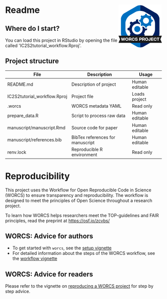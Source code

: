 # Readme <a href='https://osf.io/zcvbs/'><img src='worcs_icon.png' align="right" height="139" /></a>

<!-- Below, project badges will be added. -->

<!-- badges: start -->

<!-- badges: end -->

<!-- Please add a brief introduction to explain what the project is about    -->

## Where do I start?

You can load this project in RStudio by opening the file called 'IC2S2tutorial_workflow.Rproj'.

## Project structure

<!--  You can add rows to this table, using "|" to separate columns.         -->
File                         | Description                      | Usage         
---------------------------- | -------------------------------- | --------------
README.md                    | Description of project           | Human editable
IC2S2tutorial_workflow.Rproj | Project file                     | Loads project 
.worcs                       | WORCS metadata YAML              | Read only     
prepare_data.R               | Script to process raw data       | Human editable
manuscript/manuscript.Rmd    | Source code for paper            | Human editable
manuscript/references.bib    | BibTex references for manuscript | Human editable
renv.lock                    | Reproducible R environment       | Read only     

<!--  You can consider adding the following to this file:                    -->
<!--  * A citation reference for your project                                -->
<!--  * Contact information for questions/comments                           -->
<!--  * How people can offer to contribute to the project                    -->
<!--  * A contributor code of conduct, https://www.contributor-covenant.org/ -->

# Reproducibility

This project uses the Workflow for Open Reproducible Code in Science (WORCS) to
ensure transparency and reproducibility. The workflow is designed to meet the
principles of Open Science throughout a research project. 

To learn how WORCS helps researchers meet the TOP-guidelines and FAIR principles,
read the preprint at https://osf.io/zcvbs/

## WORCS: Advice for authors

* To get started with `worcs`, see the [setup vignette](https://cjvanlissa.github.io/worcs/articles/setup.html)
* For detailed information about the steps of the WORCS workflow, see the [workflow vignette](https://cjvanlissa.github.io/worcs/articles/workflow.html)

## WORCS: Advice for readers

Please refer to the vignette on [reproducing a WORCS project]() for step by step advice.
<!-- If your project deviates from the steps outlined in the vignette on     -->
<!-- reproducing a WORCS project, please provide your own advice for         -->
<!-- readers here.                                                           -->
